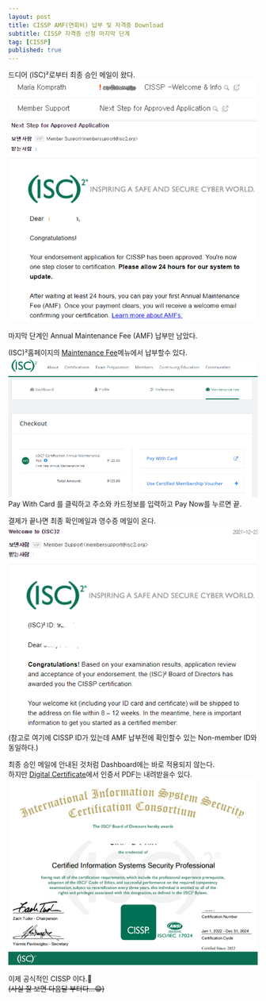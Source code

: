 ```yaml
---
layout: post
title: CISSP AMF(연회비) 납부 및 자격증 Download
subtitle: CISSP 자격증 신청 마지막 단계
tag: [CISSP]
published: true
---
```


드디어 (ISC)²로부터 최종 승인 메일이 왔다.  
![](../../img/2021-12-23-CISSP%20AMF/2021-12-22-23-55-22.png)  
![](../../img/2021-12-23-CISSP%20AMF/2021-12-23-00-03-09.png)  

마지막 단계인 Annual Maintenance Fee (AMF) 납부만 남았다.  

(ISC)²홈페이지의 [Maintenance Fee](https://www.isc2.org/Dashboard/Maintenance-Fee)메뉴에서 납부할수 있다.
![](../../img/2021-12-23-CISSP%20AMF/2021-12-23-00-10-23.png)  
Pay With Card 를 클릭하고 주소와 카드정보를 입력하고 Pay Now를 누르면 끝.  

결제가 끝나면 최종 확인메일과 영수증 메일이 온다.  
![](../../img/2021-12-23-CISSP%20AMF/2021-12-23-00-30-48.png)  
(참고로 여기에 CISSP ID가 있는데 AMF 납부전에 확인할수 있는 Non-member ID와 동일하다.)  

최종 승인 메일에 안내된 것처럼 Dashboard에는 바로 적용되지 않는다.  
하지만 [Digital Certificate](https://cpe.isc2.org/DigitalCertificate)에서 인증서 PDF는 내려받을수 있다. 
![](../../img/2021-12-23-CISSP%20AMF/2021-12-23-00-56-28.png)  

이제 공식적인 CISSP 이다.🤣  
~~(사실 잘 보면 다음달 부터다...😁)~~

<p></p>